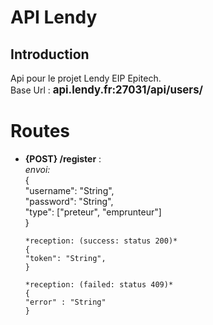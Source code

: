
# API Lendy

## Introduction
Api pour le projet Lendy EIP Epitech.  
Base Url : <b><span style="font-size:1.2em;">api.lendy.fr:27031/api/users/</span></b>

# Routes

 - **{POST} /register** :  
         *envoi:*  
       {  
       "username": "String",  
       "password": "String",  
       "type": ["preteur", "emprunteur"]  
       }  

       *reception: (success: status 200)*  
       {  
       "token": "String",  
       }  

       *reception: (failed: status 409)*  
       {  
       "error" : "String"  
       }  
